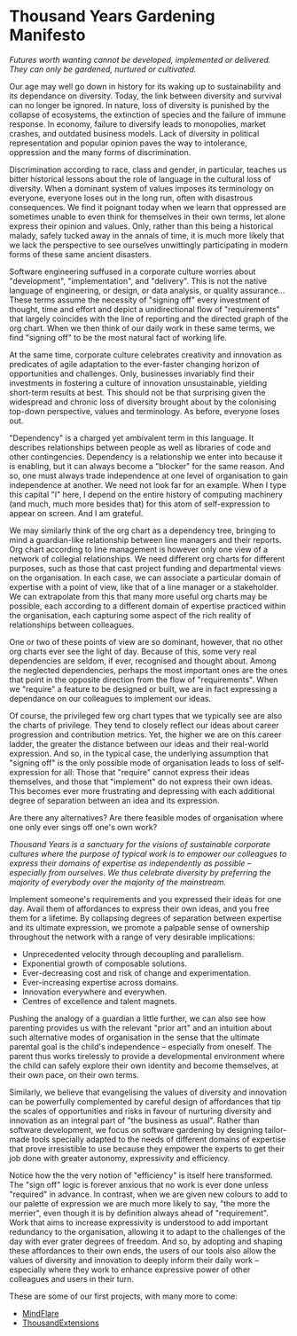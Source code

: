 # Thousand Years Gardening Manifesto

_Futures worth wanting cannot be developed, implemented or delivered. They can only be gardened, nurtured or cultivated._

Our age may well go down in history for its waking up to sustainability and its dependance on diversity. Today, the link between diversity and survival can no longer be ignored. In nature, loss of diversity is punished by the collapse of ecosystems, the extinction of species and the failure of immune response. In economy, failure to diversify leads to monopolies, market crashes, and outdated business models. Lack of diversity in political representation and popular opinion paves the way to intolerance, oppression and the many forms of discrimination.

Discrimination according to race, class and gender, in particular, teaches us bitter historical lessons about the role of language in the cultural loss of diversity. When a dominant system of values imposes its terminology on everyone, everyone loses out in the long run, often with disastrous consequences. We find it poignant today when we learn that oppressed are sometimes unable to even think for themselves in their own terms, let alone express their opinion and values. Only, rather than this being a historical malady, safely tucked away in the annals of time, it is much more likely that we lack the perspective to see ourselves unwittingly participating in modern forms of these same ancient disasters.

Software engineering suffused in a corporate culture worries about "development", "implementation", and "delivery". This is not the native language of engineering, or design, or data analysis, or quality assurance... These terms assume the necessity of "signing off" every investment of thought, time and effort and depict a unidirectional flow of "requirements" that largely coincides with the line of reporting and the directed graph of the org chart. When we then think of our daily work in these same terms, we find "signing off" to be the most natural fact of working life. 

At the same time, corporate culture celebrates creativity and innovation as predicates of agile adaptation to the ever-faster changing horizon of opportunities and challenges. Only, businesses invariably find their investments in fostering a culture of innovation unsustainable, yielding short-term results at best. This should not be that surprising given the widespread and chronic loss of diversity brought about by the colonising top-down perspective, values and terminology. As before, everyone loses out.

"Dependency" is a charged yet ambivalent term in this language. It describes relationships between people as well as libraries of code and other contingencies. Dependency is a relationship we enter into because it is enabling, but it can always become a "blocker" for the same reason. And so, one must always trade independence at one level of organisation to gain independence at another. We need not look far for an example. When I type this capital "I" here, I depend on the entire history of computing machinery (and much, much more besides that) for this atom of self-expression to appear on screen. And I am grateful.

We may similarly think of the org chart as a dependency tree, bringing to mind a guardian-like relationship between line managers and their reports. Org chart according to line management is however only one view of a network of collegial relationships. We need different org charts for different purposes, such as those that cast project funding and departmental views on the organisation. In each case, we can associate a particular domain of expertise with a point of view, like that of a line manager or a stakeholder. We can extrapolate from this that many more useful org charts may be possible, each according to a different domain of expertise practiced within the organisation, each capturing some aspect of the rich reality of relationships between colleagues.

One or two of these points of view are so dominant, however, that no other org charts ever see the light of day. Because of this, some very real dependencies are seldom, if ever, recognised and thought about. Among the neglected dependencies, perhaps the most important ones are the ones that point in the opposite direction from the flow of "requirements". When we "require" a feature to be designed or built, we are in fact expressing a dependance on our colleagues to implement our ideas. 

Of course, the privileged few org chart types that we typically see are also the charts of privilege. They tend to closely reflect our ideas about career progression and contribution metrics. Yet, the higher we are on this career ladder, the greater the distance between our ideas and their real-world expression. And so, in the typical case, the underlying assumption that "signing off" is the only possible mode of organisation leads to loss of self-expression for all: Those that "require" cannot express their ideas themselves, and those that "implement" do not express their own ideas. This becomes ever more frustrating and depressing with each additional degree of separation between an idea and its expression. 

Are there any alternatives? Are there feasible modes of organisation where one only ever sings off one's own work?

_Thousand Years is a sanctuary for the visions of sustainable corporate cultures where the purpose of typical work is to empower our colleagues to express their domains of expertise as independently as possible – especially from ourselves. We thus celebrate diversity by preferring the majority of everybody over the majority of the mainstream._

Implement someone's requirements and you expressed their ideas for one day. Avail them of affordances to express their own ideas, and you free them for a lifetime. By collapsing degrees of separation between expertise and its ultimate expression, we promote a palpable sense of ownership throughout the network with a range of very desirable implications:

- Unprecedented velocity through decoupling and parallelism.
- Exponential growth of composable solutions.
- Ever-decreasing cost and risk of change and experimentation.
- Ever-increasing expertise across domains.
- Innovation everywhere and everywhen.
- Centres of excellence and talent magnets.

Pushing the analogy of a guardian a little further, we can also see how parenting provides us with the relevant "prior art" and an intuition about such alternative modes of organisation in the sense that the ultimate parental goal is the child's independence – especially from oneself. The parent thus works tirelessly to provide a developmental environment where the child can safely explore their own identity and become themselves, at their own pace, on their own terms.

Similarly, we believe that evangelising the values of diversity and innovation can be powerfully complemented by careful design of affordances that tip the scales of opportunities and risks in favour of nurturing diversity and innovation as an integral part of "the business as usual".  Rather than software development, we focus on software gardening by designing tailor-made tools specially adapted to the needs of different domains of expertise that prove irresistible to use because they empower the experts to get their job done with greater autonomy, expressivity and efficiency. 

Notice how the the very notion of "efficiency" is itself here transformed. The "sign off" logic is forever anxious that no work is ever done unless "required" in advance. In contrast, when we are given new colours to add to our palette of expression we are much more likely to say, "the more the merrier", even though it is by definition always ahead of "requirement". Work that aims to increase expressivity is understood to add important redundancy to the organisation, allowing it to adapt to the challenges of the day with ever grater degrees of freedom. And so, by adopting and shaping these affordances to their own ends, the users of our tools also allow the values of diversity and innovation to deeply inform their daily work – especially where they work to enhance expressive power of other colleagues and users in their turn.

These are some of our first projects, with many more to come:
- [MindFlare](https://screensailor.github.io/MindFlare/)
- [ThousandExtensions](https://github.com/thousandyears/ThousandExtensions)

